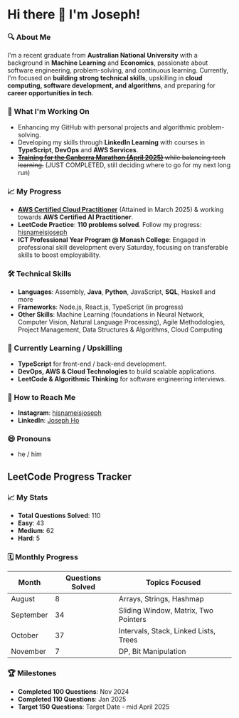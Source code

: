 # Hi there 👋 I'm Joseph!

### 🔍 About Me
I'm a recent graduate from **Australian National University** with a background in **Machine Learning** and **Economics**, passionate about software engineering, problem-solving, and continuous learning. Currently, I'm focused on **building strong technical skills**, upskilling in **cloud computing, software development, and algorithms**, and preparing for **career opportunities in tech**.

### 🚀 What I'm Working On
- Enhancing my GitHub with personal projects and algorithmic problem-solving.
- Developing my skills through **LinkedIn Learning** with courses in **TypeScript**, **DevOps** and **AWS Services**.
- ~~[**Training for the Canberra Marathon (April 2025)**](https://www.strava.com/athletes/52703157) while balancing tech learning.~~ (JUST COMPLETED, still deciding where to go for my next long run)

### 📈 My Progress
- [**AWS Certified Cloud Practitioner**](https://cp.certmetrics.com/amazon/en/public/verify/credential/006989f2a9af447fbadd0a593d9a63c3) (Attained in March 2025) & working towards **AWS Certified AI Practitioner**.
- **LeetCode Practice**: **110 problems solved**. Follow my progress: [hisnameisjoseph](https://leetcode.com/u/hisnameisjoseph/)
- **ICT Professional Year Program @ Monash College**: Engaged in professional skill development every Saturday, focusing on transferable skills to boost employability.


### 🛠️ Technical Skills
- **Languages**: Assembly, **Java**, **Python**, JavaScript, **SQL**, Haskell and more
- **Frameworks**: Node.js, React.js, TypeScript (in progress)
- **Other Skills**: Machine Learning (foundations in Neural Network, Computer Vision, Natural Language Processing), Agile Methodologies, Project Management, Data Structures & Algorithms, Cloud Computing


### 🌱 Currently Learning / Upskilling
- **TypeScript** for front-end / back-end development.
- **DevOps, AWS & Cloud Technologies** to build scalable applications.
- **LeetCode & Algorithmic Thinking** for software engineering interviews.

### 💌 How to Reach Me
- **Instagram**: [hisnameisjoseph](https://www.instagram.com/hisnameisjoseph/)
- **LinkedIn**: [Joseph Ho](https://www.linkedin.com/in/joseph-jia-han-ho)

### 😄 Pronouns
- he / him

## LeetCode Progress Tracker

### 📈 My Stats
- **Total Questions Solved**: 110
- **Easy**: 43
- **Medium**: 62
- **Hard**: 5


### 🗓️ Monthly Progress
| Month      | Questions Solved | Topics Focused                         |
|------------|------------------|----------------------------------------|
| August     | 8                | Arrays, Strings, Hashmap               |
| September  | 34               | Sliding Window, Matrix, Two Pointers   |
| October    | 37               | Intervals, Stack, Linked Lists, Trees  |
| November   | 7                | DP, Bit Manipulation                   |

### 🏆 Milestones
- **Completed 100 Questions**: Nov 2024
- **Completed 110 Questions**: Jan 2025
- **Target 150 Questions**: Target Date - mid April 2025



